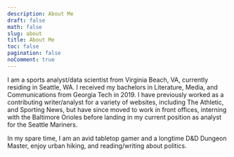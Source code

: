 ```yaml
---
description: About Me
draft: false
math: false
slug: about
title: About Me
toc: false
pagination: false
noComment: true
---
```


I am a sports analyst/data scientist from Virginia Beach, VA, currently residing in Seattle, WA. I received my bachelors in Literature, Media, and Communications from Georgia Tech in 2019. I have previously worked as a contributing writer/analyst for a variety of websites, including The Athletic, and Sporting News, but have since moved to work in front offices, interning with the Baltimore Orioles before landing in my current position as analyst for the Seattle Mariners.

In my spare time, I am an avid tabletop gamer and a longtime D&D Dungeon Master, enjoy urban hiking, and reading/writing about politics.

